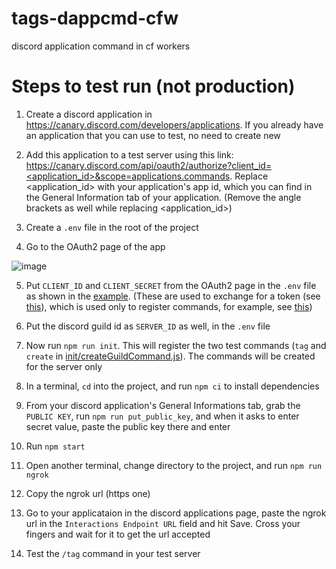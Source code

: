 # tags-dappcmd-cfw
discord application command in cf workers

# Steps to test run (not production)

1. Create a discord application in https://canary.discord.com/developers/applications. If you already have an application that you can use to test, no need to create new

2. Add this application to a test server using this link: [https://canary.discord.com/api/oauth2/authorize?client_id=<application_id>&scope=applications.commands](https://canary.discord.com/api/oauth2/authorize?client_id=<application_id>&scope=applications.commands). Replace <application_id> with your application's app id, which you can find in the General Information tab of your application. (Remove the angle brackets as well while replacing <application_id>)

3. Create a `.env` file in the root of the project

4. Go to the OAuth2 page of the app

![image](https://user-images.githubusercontent.com/73212588/178113832-8502f6dd-e31b-4902-a684-477bab8c6741.png)

5. Put `CLIENT_ID` and `CLIENT_SECRET` from the OAuth2 page in the `.env` file as shown in the [example](/.env.example). (These are used to exchange for a token (see [this](https://github.com/ig1711/tags-dappcmd-cfw/blob/main/init/commandmanager.js#L3-L29)), which is used only to register commands, for example, see [this](https://github.com/ig1711/tags-dappcmd-cfw/blob/main/init/commandmanager.js#L63-L70))

6. Put the discord guild id as `SERVER_ID` as well, in the `.env` file

7. Now run `npm run init`. This will register the two test commands (`tag` and `create` in [init/createGuildCommand.js](/init/createGuildCommand.js)). The commands will be created for the server only

8. In a terminal, `cd` into the project, and run `npm ci` to install dependencies

9. From your discord application's General Informations tab, grab the `PUBLIC KEY`, run `npm run put_public_key`, and when it asks to enter secret value, paste the public key there and enter

10. Run `npm start`

11. Open another terminal, change directory to the project, and run `npm run ngrok`

12. Copy the ngrok url (https one)

13. Go to your applicataion in the discord applications page, paste the ngrok url in the `Interactions Endpoint URL` field and hit Save. Cross your fingers and wait for it to get the url accepted

14. Test the `/tag` command in your test server

